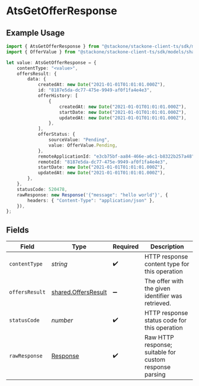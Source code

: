 # AtsGetOfferResponse

## Example Usage

```typescript
import { AtsGetOfferResponse } from "@stackone/stackone-client-ts/sdk/models/operations";
import { OfferValue } from "@stackone/stackone-client-ts/sdk/models/shared";

let value: AtsGetOfferResponse = {
    contentType: "<value>",
    offersResult: {
        data: {
            createdAt: new Date("2021-01-01T01:01:01.000Z"),
            id: "8187e5da-dc77-475e-9949-af0f1fa4e4e3",
            offerHistory: [
                {
                    createdAt: new Date("2021-01-01T01:01:01.000Z"),
                    startDate: new Date("2021-01-01T01:01:01.000Z"),
                    updatedAt: new Date("2021-01-01T01:01:01.000Z"),
                },
            ],
            offerStatus: {
                sourceValue: "Pending",
                value: OfferValue.Pending,
            },
            remoteApplicationId: "e3cb75bf-aa84-466e-a6c1-b8322b257a48",
            remoteId: "8187e5da-dc77-475e-9949-af0f1fa4e4e3",
            startDate: new Date("2021-01-01T01:01:01.000Z"),
            updatedAt: new Date("2021-01-01T01:01:01.000Z"),
        },
    },
    statusCode: 520478,
    rawResponse: new Response('{"message": "hello world"}', {
        headers: { "Content-Type": "application/json" },
    }),
};
```

## Fields

| Field                                                                 | Type                                                                  | Required                                                              | Description                                                           |
| --------------------------------------------------------------------- | --------------------------------------------------------------------- | --------------------------------------------------------------------- | --------------------------------------------------------------------- |
| `contentType`                                                         | *string*                                                              | :heavy_check_mark:                                                    | HTTP response content type for this operation                         |
| `offersResult`                                                        | [shared.OffersResult](../../../sdk/models/shared/offersresult.md)     | :heavy_minus_sign:                                                    | The offer with the given identifier was retrieved.                    |
| `statusCode`                                                          | *number*                                                              | :heavy_check_mark:                                                    | HTTP response status code for this operation                          |
| `rawResponse`                                                         | [Response](https://developer.mozilla.org/en-US/docs/Web/API/Response) | :heavy_check_mark:                                                    | Raw HTTP response; suitable for custom response parsing               |